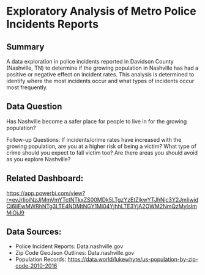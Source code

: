 # Exploratory Analysis of Metro Police Incidents Reports 

## Summary
A data exploration in police incidents reported in Davidson County (Nashville, TN) to determine if the growing population in Nashville has had a positive or negative effect on incident rates. 
This analysis is determined to identify where the most incidents occur and what types of incidents occur most frequently.

## Data Question
Has Nashville become a safer place for people to live in for the growing population? 

Follow-up Questions:
If incidents/crime rates have increased with the growing population, are you at a higher risk of being a victim? 
What type of crime should you expect to fall victim too?
Are there areas you should avoid as you explore Nashville?

## Related Dashboard:
https://app.powerbi.com/view?r=eyJrIjoiNzJjMmVmYTctNTkxZS00MDk5LTgzYzEtZjkwYTJhNjc3Y2JmIiwidCI6IjEwMWRhNTg3LTE4NDMtNGY1Mi04YjhhLTE3YjA2OWM2NmQzMyIsImMiOjJ9

## Data Sources:
* Police Incident Reports: Data.nashville.gov 
* Zip Code GeoJson Outlines: Data.nashville.gov 
* Population Records: https://data.world/lukewhyte/us-population-by-zip-code-2010-2016